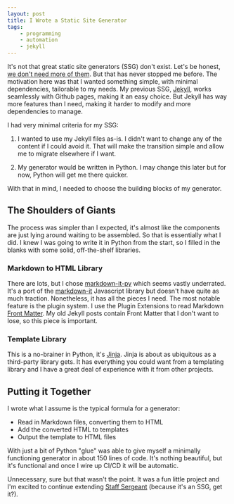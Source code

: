 ```yaml
---
layout: post
title: I Wrote a Static Site Generator
tags:
    - programming
    - automation
    - jekyll
---
```


It's not that great static site generators (SSG) don't exist.  Let's be honest,
[we don't need more of them](https://jamstack.org/generators/). But that has never
stopped me before.  The motivation here was that I wanted something simple, with
minimal dependencies, tailorable to my needs.  My previous SSG, [Jekyll](jekyllrb.com),
works seamlessly with Github pages, making it an easy choice.  But Jekyll has way more
features than I need, making it harder to modify and more dependencies to manage.

I had very minimal criteria for my SSG:

1. I wanted to use my Jekyll files as-is. I didn't want to change any of the content if
I could avoid it. That will make the transition simple and allow me to migrate elsewhere
if I want.

1. My generator would be written in Python. I may change this later but for now, Python
will get me there quicker.

With that in mind, I needed to choose the building blocks of my generator.

## The Shoulders of Giants

The process was simpler than I expected, it's almost like the components are just lying around waiting to be assembled.  So that is essentially what I did. I knew I was going
to write it in Python from the start, so I filled in the blanks with some solid,
off-the-shelf libraries.

### Markdown to HTML Library

There are lots, but I chose [markdown-it-py](https://github.com/executablebooks/markdown-it-py)
which seems vastly underrated. It's a port of the
[markdown-it](https://github.com/markdown-it/markdown-it) Javascript library but doesn't
have quite as much traction.  Nonetheless, it has all the pieces I need.  The most
notable feature is the plugin system. I use the Plugin Extensions to read Markdown
[Front Matter](https://mdit-py-plugins.readthedocs.io/en/latest/#front-matter).
My old Jekyll posts contain Front Matter that I don't want to lose, so this piece is
important.

### Template Library

This is a no-brainer in Python, it's [Jinja](https://jinja.palletsprojects.com/en/3.0.x/).
Jinja is about as ubiquitous as a third-party library gets. It has everything you could
want from a templating library and I have a great deal of experience with it from other
projects.

## Putting it Together

I wrote what I assume is the typical formula for a generator:

* Read in Markdown files, converting them to HTML
* Add the converted HTML to templates
* Output the template to HTML files

With just a bit of Python "glue" was able to give myself a minimally functioning
generator in about 150 lines of code. It's nothing beautiful, but it's functional
and once I wire up CI/CD it will be automatic.

Unnecessary, sure but that wasn't the point. It was a fun little project and I'm
excited to continue extending [Staff Sergeant](https://github.com/swysocki/staffsergeant)
(because it's an SSG, get it?).

